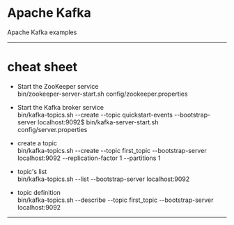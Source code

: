 # Apache Kafka 
Apache Kafka examples

---  

# cheat sheet

+ Start the ZooKeeper service  
bin/zookeeper-server-start.sh config/zookeeper.properties  

+ Start the Kafka broker service  
bin/kafka-topics.sh --create --topic quickstart-events --bootstrap-server localhost:9092$ bin/kafka-server-start.sh config/server.properties  

+ create a topic  
bin/kafka-topics.sh --create --topic first_topic --bootstrap-server localhost:9092 --replication-factor 1 --partitions 1   

+ topic's list  
bin/kafka-topics.sh --list  --bootstrap-server localhost:9092

+ topic definition  
bin/kafka-topics.sh --describe --topic first_topic --bootstrap-server localhost:9092   


--- 
